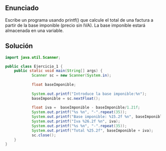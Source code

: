 ## Enunciado
 Escribe un programa usando printf() que calcule el total de una factura a partir de la base imponible (precio sin IVA). La base imponible estará almacenada en una variable.

## Solución
 
```java
import java.util.Scanner;

public class Ejercicio_1 {
    public static void main(String[] args) { 
           	Scanner sc = new Scanner(System.in);
			
			float baseImponible;
			
			System.out.printf("Introduce la base imponible:%n");
			baseImponible = sc.nextFloat();
			
			float iva =  baseImponible - baseImponible/1.21f;
			System.out.printf("%s %n", "-".repeat(35));
			System.out.printf("Base imponible: %15.2f %n", baseImponible);
			System.out.printf("Iva %26.2f %n", iva);
			System.out.printf("%s %n", "-".repeat(35));
			System.out.printf("Total %25.2f", baseImponible + iva);
			sc.close();
    }
}
```
